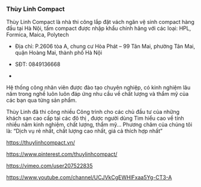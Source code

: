 ### Thùy Linh Compact

Thùy Linh Compact là nhà thi công lắp đặt vách ngăn vệ sinh compact hàng đầu tại Hà Nội, tấm compact được nhập khẩu chính hãng với các loại: HPL, Formica, Maica, Polytech

- Địa chỉ: P.2606 tòa A, chung cư Hòa Phát – 99 Tân Mai, phường Tân Mai, quận Hoàng Mai, thành phố Hà Nội

- SĐT: 0849136668
- 
Hệ thống công nhân viên được đào tạo chuyên nghiệp, có kinh nghiệm lâu năm trong nghề luôn luôn đáp ứng nhu cầu về chất lượng và thẩm mỹ của các bạn qua từng sản phẩm.

Thùy Linh đã thi công nhiều Công trình cho các chủ đầu tư của những khách sạn cao cấp tại các đô thị , được người dùng Tìm hiểu cao về tính nhiều năm kinh nghiệm, chất lượng, thẩm mỹ... Phương châm của chúng tôi là: “Dịch vụ rẻ nhất, chất lượng cao nhất, giá cả thích hợp nhất”

https://thuylinhcompact.vn/

https://www.pinterest.com/thuylinhcompact/

https://vimeo.com/user207522835

https://www.youtube.com/channel/UCJVkCgEWHlFxaa5Yg-CT3-A
